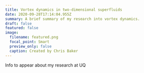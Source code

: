 ```yaml
---
title: Vortex dynamics in two-dimensional superfluids
date: 2020-09-28T17:14:04.955Z
summary: A brief summary of my research into vortex dynamics.
draft: false
featured: false
image:
  filename: featured.png
  focal_point: Smart
  preview_only: false
  caption: Created by Chris Baker
---
```

Info to appear about my research at UQ
